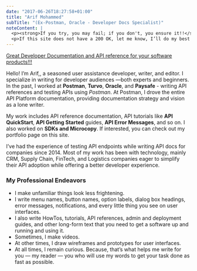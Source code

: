 ```yaml
---
date: "2017-06-26T18:27:58+01:00"
title: "Arif Mohammed"
subTitle: "(Ex-Postman, Oracle - Developer Docs Specialist)"
noteContent: |
  <p><strong>If you try, you may fail; if you don't, you ensure it!!</strong></p>
  <p>If this site does not have a 200 OK, let me know, I’ll do my best to fix the 404 error!</p>
---
```

<u>Great Developer Documentation and API reference for your software products!!!</u>


Hello! I’m Arif,, a seasoned user assistance developer, writer, and editor. I specialize in writing for developer audiences —both experts and beginners. In the past, I worked at **Postman**, **Turvo**, **Oracle**, and **Paysafe** - writing API references and testing APIs using *Postman*. At Postman, I drove the entire API Platform documentation, providing documentation strategy and vision as a lone writer.

My work includes API reference documentation, API tutorials like **API QuickStart**, **API Getting Started** guides, **API Error Messages**, and so on. I also worked on **SDKs and Microcopy**. If interested, you can check out my portfolio page on this site. 

I’ve had the experience of testing API endpoints while writing API docs for companies since 2014. Most of my work has been with technology, mainly CRM, Supply Chain, FinTech, and Logistics companies eager to simplify their API adoption while offering a better developer experience.

### My Professional Endeavors
* I make unfamiliar things look less frightening.
* I write menu names, button names, option labels, dialog box headings, error messages, notifications, and every little thing you see on user interfaces.
* I also write HowTos, tutorials, API references, admin and deployment guides, and other long-form text that you need to get a software up and running and using it.
* Sometimes, I make videos.
* At other times, I draw wireframes and prototypes for user interfaces.
* At all times, I remain curious. Because, that’s what helps me write for you — my reader — you who will use my words to get your task done as fast as possible.